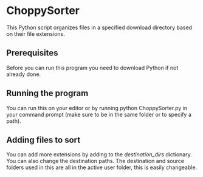 # ChoppySorter

This Python script organizes files in a specified download directory based on their file extensions.

## Prerequisites

Before you can run this program you need to download Python if not already done.

## Running the program

You can run this on your editor or by running python ChoppySorter.py in your command prompt (make sure to be in the same folder or to specify a path).

## Adding files to sort

You can add more extensions by adding to the _destination_dirs_ dictionary. You can also change the destination paths. The destination and source folders used in this are all in the active user folder, this is easily changeable.
